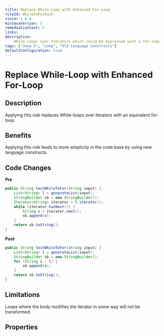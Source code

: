 ```yaml
---
title: Replace While-Loop with Enhanced For-Loop
ruleId: WhileToForEach
since: 1.0.0
minJavaVersion: 5
remediationCost: 5
links:
description:
    While-loops over Iterators which could be expressed with a for-loop, are transformed to an equivalent for-loop.
tags: ["Java 5", "Loop", "Old Language Constructs"]
defaultConfiguration: true
---
```


# Replace While-Loop with Enhanced For-Loop

## Description

Applying this rule replaces While-loops over iterators with an equivalent for-loop.     

## Benefits

Applying this rule leads to more simplicity in the code base by using new language constructs.  


## Code Changes

__Pre__

``` java
public String testWhileToFor(String input) {
    List<String> l = generateList(input);
    StringBuilder sb = new StringBuilder();
    Iterator<String> iterator = l.iterator();
    while (iterator.hasNext()) {
        String s = iterator.next();
        sb.append(s);
    }
    return sb.toString();
}
```

__Post__

``` java
public String testWhileToFor(String input) {
    List<String> l = generateList(input);
    StringBuilder sb = new StringBuilder();
    for (String s : l) {
        sb.append(s);
    }
    return sb.toString();
}
```

## Limitations

Loops where the body modifies the iterator in some way will not be transformed.

<VersionNotice />


## Properties

<RuleProperties />
